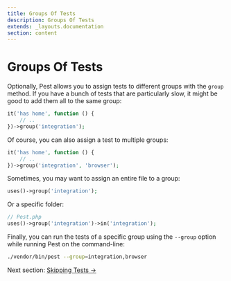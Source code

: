 ```yaml
---
title: Groups Of Tests
description: Groups Of Tests
extends: _layouts.documentation
section: content
---
```


# Groups Of Tests

Optionally, Pest allows you to assign tests to different groups with the `group` method. If you have a bunch of
tests that are particularly slow, it might be good to add them all to the same group:

```php
it('has home', function () {
    // ..
})->group('integration');
```

Of course, you can also assign a test to multiple groups:

```php
it('has home', function () {
    // ..
})->group('integration', 'browser');
```

Sometimes, you may want to assign an entire file to a group:

```php
uses()->group('integration');
```

Or a specific folder:

```php
// Pest.php
uses()->group('integration')->in('integration');
```

Finally, you can run the tests of a specific group using the `--group` option while
running Pest on the command-line:

```bash
./vendor/bin/pest --group=integration,browser
```

Next section: [Skipping Tests →](/docs/skipping-tests)
